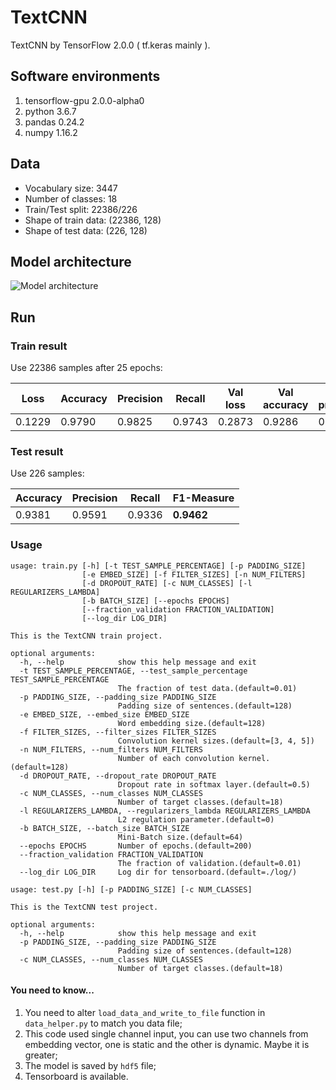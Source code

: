 # TextCNN
TextCNN by TensorFlow 2.0.0 ( tf.keras mainly ).
## Software environments
1. tensorflow-gpu 2.0.0-alpha0
2. python 3.6.7
3. pandas 0.24.2
4. numpy 1.16.2

## Data
- Vocabulary size: 3447
- Number of classes: 18
- Train/Test split: 22386/226
- Shape of train data: (22386, 128)
- Shape of test data: (226, 128)

## Model architecture
![Model architecture](https://ws1.sinaimg.cn/large/006tNc79gy1g2bu549arhj316i0u0wmt.jpg)

## Run
### Train result
Use 22386 samples after 25 epochs:

| Loss | Accuracy | Precision | Recall | Val loss | Val accuracy | Val precision | Val recall |
| --- | --- | --- | --- | --- | --- | --- | --- |
| 0.1229 | 0.9790 | 0.9825 | 0.9743 | 0.2873 | 0.9286 | 0.9367 | 0.9241 |
### Test result
Use 226 samples:

| Accuracy | Precision | Recall | F1-Measure |
| --- | --- | --- | --- |
| 0.9381 | 0.9591 | 0.9336 | **0.9462** |
### Usage
```
usage: train.py [-h] [-t TEST_SAMPLE_PERCENTAGE] [-p PADDING_SIZE]
                [-e EMBED_SIZE] [-f FILTER_SIZES] [-n NUM_FILTERS]
                [-d DROPOUT_RATE] [-c NUM_CLASSES] [-l REGULARIZERS_LAMBDA]
                [-b BATCH_SIZE] [--epochs EPOCHS]
                [--fraction_validation FRACTION_VALIDATION]
                [--log_dir LOG_DIR]

This is the TextCNN train project.

optional arguments:
  -h, --help            show this help message and exit
  -t TEST_SAMPLE_PERCENTAGE, --test_sample_percentage TEST_SAMPLE_PERCENTAGE
                        The fraction of test data.(default=0.01)
  -p PADDING_SIZE, --padding_size PADDING_SIZE
                        Padding size of sentences.(default=128)
  -e EMBED_SIZE, --embed_size EMBED_SIZE
                        Word embedding size.(default=128)
  -f FILTER_SIZES, --filter_sizes FILTER_SIZES
                        Convolution kernel sizes.(default=[3, 4, 5])
  -n NUM_FILTERS, --num_filters NUM_FILTERS
                        Number of each convolution kernel.(default=128)
  -d DROPOUT_RATE, --dropout_rate DROPOUT_RATE
                        Dropout rate in softmax layer.(default=0.5)
  -c NUM_CLASSES, --num_classes NUM_CLASSES
                        Number of target classes.(default=18)
  -l REGULARIZERS_LAMBDA, --regularizers_lambda REGULARIZERS_LAMBDA
                        L2 regulation parameter.(default=0)
  -b BATCH_SIZE, --batch_size BATCH_SIZE
                        Mini-Batch size.(default=64)
  --epochs EPOCHS       Number of epochs.(default=200)
  --fraction_validation FRACTION_VALIDATION
                        The fraction of validation.(default=0.01)
  --log_dir LOG_DIR     Log dir for tensorboard.(default=./log/)
```

```
usage: test.py [-h] [-p PADDING_SIZE] [-c NUM_CLASSES]

This is the TextCNN test project.

optional arguments:
  -h, --help            show this help message and exit
  -p PADDING_SIZE, --padding_size PADDING_SIZE
                        Padding size of sentences.(default=128)
  -c NUM_CLASSES, --num_classes NUM_CLASSES
                        Number of target classes.(default=18)
```
#### You need to know...
1. You need to alter `load_data_and_write_to_file` function in `data_helper.py` to match you data file;
2. This code used single channel input, you can use two channels from embedding vector, one is static and the other is dynamic. Maybe it is greater;
3. The model is saved by `hdf5` file;
4. Tensorboard is available.
